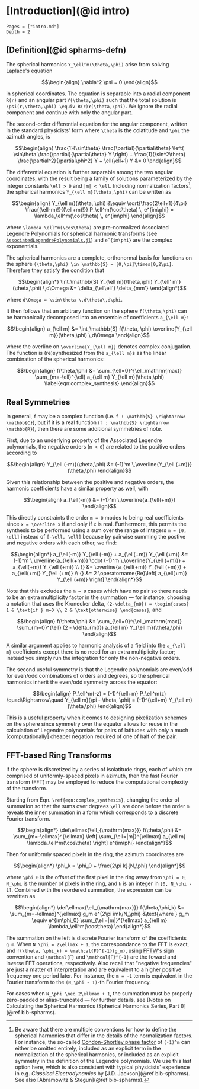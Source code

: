 # [Introduction](@id intro)

```@contents
Pages = ["intro.md"]
Depth = 2
```

## [Definition](@id spharms-defn)

The spherical harmonics ``Y_\ell^m(\theta,\phi)`` arise from solving Laplace's equation
```math
\begin{align}
    \nabla^2 \psi = 0
\end{align}
```
in spherical coordinates.
The equation is separable into a radial component ``R(r)`` and an angular part
``Y(\theta,\phi)`` such that the total solution is
``\psi(r,\theta,\phi) \equiv R(r)Y(\theta,\phi)``.
We ignore the radial component and continue with only the angular part.

The second-order differential equation for the angular component, written in the standard
physicists' form where ``\theta`` is the colatitude and ``\phi`` the azimuth angles, is
```math
\begin{align}
    \frac{1}{\sin\theta} \frac{\partial}{\partial\theta}
        \left( \sin\theta \frac{\partial}{\partial\theta} Y \right)
        + \frac{1}{\sin^2\theta} \frac{\partial^2}{\partial\phi^2} Y
        + \ell(\ell+1) Y &= 0
\end{align}
```
The differential equation is further separable among the two angular coordinates, with the
result being a family of solutions parameterized by the integer constants ``\ell > 0``
and ``|m| < \ell``.
Including normalization factors[^norm], the spherical harmonics
``Y_{\ell m}(\theta,\phi)`` can be written as
```math
\begin{align}
    Y_{\ell m}(\theta, \phi) &\equiv
        \sqrt{\frac{2\ell+1}{4\pi} \frac{(\ell-m)!}{(\ell+m)!}}
        P_\ell^m(\cos\theta) \, e^{im\phi}
    = \lambda_\ell^m(\cos\theta) \, e^{im\phi}
\end{align}
```
where ``\lambda_\ell^m(\cos\theta)`` are pre-normalized Associated Legendre Polynomials
for spherical harmonic transforms (see
[`AssociatedLegendrePolynomials.jl`](https://github.com/jmert/AssociatedLegendrePolynomials.jl))
and ``e^{im\phi}`` are the complex exponentials.

[^norm]:
    Be aware that there are multiple conventions for how to define the spherical harmonics
    that differ in the details of the normalization factors.
    For instance, the so-called
    [Condon-Shortley phase factor](https://mathworld.wolfram.com/Condon-ShortleyPhase.html)
    of ``(-1)^m`` can either be omitted entirely, included as an explicit term in the
    normalization of the spherical harmonics, or included as an explicit symmetry in the
    definition of the Legendre polynomials.
    We use this last option here, which is also consistent with typical physicists'
    experience in e.g. *Classical Electrodynamics* by [J.D. Jackson](@ref bib-spharms).
    See also [Abramowitz & Stegun](@ref bib-spharms).

The spherical harmonics are a complete, orthonormal basis for functions on the sphere
``(\theta,\phi) \in \mathbb{S} = [0,\pi]\times[0,2\pi]``.
Therefore they satisfy the condition that
```math
\begin{align*}
    \int_\mathbb{S} Y_{\ell m}(\theta,\phi) Y_{\ell' m'}(\theta,\phi)
        \,d\Omega &= \delta_{\ell\ell'} \delta_{mm'}
\end{align*}
```
where ``d\Omega = \sin\theta \,d\theta\,d\phi``.

It then follows that an arbitrary function on the sphere ``f(\theta,\phi)`` can be
harmonically decomposed into an ensemble of coefficients ``a_{\ell m}``:
```math
\begin{align}
    a_{\ell m} &= \int_\mathbb{S} f(\theta, \phi) \overline{Y_{\ell m}}(\theta,\phi) \,d\Omega
\end{align}
```
where the overline on ``\overline{Y_{\ell m}}`` denotes complex conjugation.
The function is (re)synthesized from the ``a_{\ell m}``s as the linear combination of the
spherical harmonics:
```math
\begin{align}
    f(\theta,\phi) &= \sum_{\ell=0}^{\ell_\mathrm{max}}
        \sum_{m=-\ell}^{\ell} a_{\ell m} Y_{\ell m}(\theta,\phi)
        \label{eqn:complex_synthesis}
\end{align}
```

## Real Symmetries

In general, ``f`` may be a complex function (i.e. ``f : \mathbb{S} \rightarrow \mathbb{C}``),
but if it is a real function (``f : \mathbb{S} \rightarrow \mathbb{R}``), then there are
some additional symmetries of note.

First, due to an underlying property of the Associated Legendre polynomials, the
negative orders (``m < 0``) are related to the positive orders according to
```math
\begin{align}
    Y_{\ell (-m)}(\theta,\phi) &= (-1)^m \,\overline{Y_{\ell (+m)}}(\theta,\phi)
\end{align}
```
Given this relationship between the positive and negative orders, the harmonic coefficients
have a similar property as well, with
```math
\begin{align}
    a_{\ell(-m)} &= (-1)^m \,\overline{a_{\ell(+m)}}
\end{align}
```
This directly constraints the order ``m = 0`` modes to being real coefficients since
``x = \overline x`` if and only if ``x`` is real.
Furthermore, this permits the synthesis to be performed using a sum over the range of
integers ``m = [0, \ell]`` instead of ``[-\ell, \ell]`` because by pairwise summing
the postive and negative orders with each other, we find:
```math
\begin{align*}
    a_{\ell(-m)} Y_{\ell (-m)} + a_{\ell(+m)} Y_{\ell (+m)} &=
        (-1)^m \,\overline{a_{\ell(+m)}} \cdot (-1)^m \,\overline{Y_{\ell (+m)}} +
        a_{\ell(+m)} Y_{\ell (+m)} \\
    {} &= \overline{a_{\ell(+m)} Y_{\ell (+m)}} + a_{\ell(+m)} Y_{\ell (+m)} \\
    {} &= 2 \operatorname{Re}\left[ a_{\ell(+m)} Y_{\ell (+m)} \right]
\end{align*}
```
Note that this excludes the ``m = 0`` cases which have no pair so there needs to be an extra
multiplicity factor in the summation — for instance, choosing a notation that uses the
Kronecker delta,
``(2-\delta_{m0}) = \begin{cases} 1 & \text{if } m=0 \\ 2 & \text{otherwise} \end{cases}``,
and
```math
\begin{align}
    f(\theta,\phi) &= \sum_{\ell=0}^{\ell_\mathrm{max}}
        \sum_{m=0}^{\ell} (2 - \delta_{m0}) a_{\ell m} Y_{\ell m}(\theta,\phi)
\end{align}
```
A similar argument applies to harmonic analysis of a field into the ``a_{\ell m}``
coefficients except there is no need for an extra multiplicity factor; instead you simply
run the integration for only the non-negative orders.

The second useful symmetry is that the Legendre polynomials are even/odd for even/odd
combinations of orders and degrees, so the spherical harmonics inherit the even/odd
symmetry across the equator:
```math
\begin{align}
    P_\ell^m(-z) = (-1)^{\ell+m} P_\ell^m(z)
    \quad\Rightarrow\quad
    Y_{\ell m}(\pi - \theta, \phi) = (-1)^{\ell+m} Y_{\ell m}(\theta,\phi)
\end{align}
```
This is a useful property when it comes to designing pixelization schemes on the sphere
since symmetry over the equator allows for reuse in the calculation of Legendre polynomials
for pairs of latitudes with only a much [computationally] cheaper negation required of
one of half of the pair.

## FFT-based Ring Transforms

If the sphere is discretized by a series of isolatitude rings, each of which are comprised
of uniformly-spaced pixels in azimuth, then the fast Fourier transform (FFT) may be
employed to reduce the computational complexity of the transform.

Starting from Eqn. ``\ref{eqn:complex_synthesis}``, changing the order of summation so
that the sums over degrees ``\ell`` are done before the order ``m`` reveals the inner
summation in a form which corresponds to a discrete Fourier transform.
```math
\begin{align*}
    \def\ellmax{\ell_{\mathrm{max}}}
    f(\theta,\phi) &= \sum_{m=-\ellmax}^{\ellmax}
        \left[ \sum_{\ell=|m|}^{\ellmax} a_{\ell m} \lambda_\ell^m(\cos\theta) \right]
        e^{im\phi}
\end{align*}
```
Then for uniformly spaced pixels in the ring, the azimuth coordinates are
```math
\begin{align*}
    \phi_k = \phi_0 + \frac{2\pi k}{N_\phi}
\end{align*}
```
where ``\phi_0`` is the offset of the first pixel in the ring away from ``\phi = 0``,
``N_\phi`` is the number of pixels in the ring, and ``k`` is an integer in
``[0, N_\phi - 1]``.
Combined with the reordered summation, the expression can be rewritten as
```math
\begin{align*}
    \def\ellmax{\ell_{\mathrm{max}}}
    f(\theta,\phi_k) &= \sum_{m=-\ellmax}^{\ellmax} g_m e^{2\pi imk/N_\phi}
    &\text{where }
        g_m \equiv e^{im\phi_0} \sum_{\ell=|m|}^{\ellmax} a_{\ell m} \lambda_\ell^m(\cos\theta)
\end{align*}
```
The summation on the left is discrete Fourier transform of the coefficients ``g_m``.
When ``N_\phi = 2\ellmax + 1``, the correspondance to the FFT is exact, and
``f(\theta, \phi_k) = \mathcal{F}^{-1}(g_m)``, using
[FFTW](http://www.fftw.org/)'s sign convention and ``\mathcal{F}`` and ``\mathcal{F}^{-1}``
are the foward and inverse FFT operations, respectively.
Also recall that "negative frequencies" are just a matter of interpretation and are
equivalent to a higher positive frequency one period later.
For instance, the ``m = -1`` term is equivalent in the Fourier transform to the
``(N_\phi - 1)``-th Fourier frequency.

For cases when ``N_\phi \neq 2\ellmax + 1``, the summation must be properly zero-padded
or alias-truncated — for further details, see
[Notes on Calculating the Spherical Harmonics (Spherical Harmonics Series, Part I)](@ref bib-spharms).
